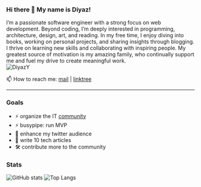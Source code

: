### Hi there 👋 My name is Diyaz!
I’m a passionate software engineer with a strong focus on web development. Beyond coding, I’m deeply interested in programming, architecture, design, art, and reading. In my free time, I enjoy diving into books, working on personal projects, and sharing insights through blogging. I thrive on learning new skills and collaborating with inspiring people. My greatest source of motivation is my amazing family, who continually support me and fuel my drive to create meaningful work.  
<img src="https://komarev.com/ghpvc/?username=DiyazY&label=Profile%20views&color=0e75b6&style=flat" alt="DiyazY" />  

📫 How to reach me: [mail](mailto:diyaz.yakubov@gmail.com) | [linktree](https://linktr.ee/diyaz)  

--- 

### Goals
<ul align="left">
  <li>⚡ organize the IT <a href="https://dotnetfin.com/">community</a></li>
  <li>⚡ busypipe: run MVP</li>
  <li>💬 enhance my twitter audience</li>
  <li>📝 write 10 tech articles</li>
  <li>🛠 contribute more to the community</li>
 </ul>

### Stats
![GitHub stats](https://github-readme-stats.vercel.app/api?username=DiyazY&rank_icon=github)
![Top Langs](https://github-readme-stats.vercel.app/api/top-langs/?username=DiyazY&layout=compact)
